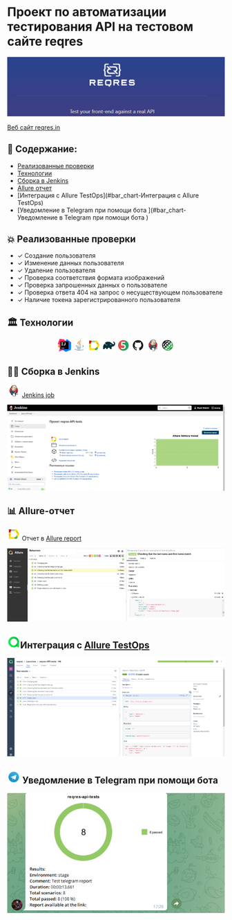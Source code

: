 # Проект по автоматизации тестирования API на тестовом сайте reqres 
<img src="images/reqres_logo.png"/>

<a target="_blank" href="https://reqres.in/">Веб сайт reqres.in</a>


## :memo: Содержание:

- [Реализованные проверки](#boom-Реализованные-проверки)
- [Технологии](#classical_building-Технологии)
- [Сборка в Jenkins](#man_cook-Jenkins-job)
- [Allure отчет](#bar_chart-Allure-отчет)
- [Интеграция с Allure TestOps](#bar_chart-Интеграция с Allure TestOps)
- [Уведомление в Telegram при помощи бота
  ](#bar_chart-Уведомление в Telegram при помощи бота
  )

## :boom: Реализованные проверки

- ✓ Создание пользователя
- ✓ Изменение данных пользователя
- ✓ Удаление пользователя
- ✓ Проверка соответствия формата изображений
- ✓ Проверка запрошенных данных о пользователе
- ✓ Проверка ответа 404 на запрос о несуществующем пользователе
- ✓ Наличие токена зарегистрированного пользователя

## :classical_building: Технологии
<p align="center">
<img width="6%" title="Idea" src="images/intellij-idea.svg">
<img width="6%" title="Java" src="images/Java.svg">
<img width="6%" title="Allure Report" src="images/allure_logo.svg">
<img width="6%" title="Gradle" src="images/Gradle.svg">
<img width="6%" title="JUnit5" src="images/Junit5.svg">
<img width="6%" title="GitHub" src="images/GitHub.svg">
<img width="6%" title="Jenkins" src="images/Jenkins.svg">
<img width="6%" title="REST Assured" src="images/Rest-Assured.svg">
</p>

## :man_cook: Сборка в Jenkins
<img src="images/Jenkins.svg" width="30" height="30"  alt="Jenkins"/></a>  <a target="_blank" href="https://jenkins.autotests.cloud/job/reqres-API-tests/">Jenkins job</a>
<p align="center">
<a href="https://jenkins.autotests.cloud/job/011-maslogirl-FinalProject-API/"><img src="images/Jenkins_job.png" alt="Jenkins"/></a>
</p>


## :bar_chart: Allure-отчет
<img src="images/allure_logo.svg" width="30" height="30"  alt="Allure"/></a> Отчет в <a target="_blank" href="https://jenkins.autotests.cloud/job/reqres-API-tests/4/allure/#">Allure report</a>
<p align="center">
<a><img src="images/allure_report.png" alt="Allure"/></a>
</p>

## <img src="images/allure_testOps_logo.svg" width="30" height="30"  alt="Allure"/></a>Интеграция с <a target="_blank" href="https://allure.autotests.cloud/launch/16339">Allure TestOps</a>

<p align="center">
<img title="Allure TestOps Dashboard" src="images/allure_testOps.png">
</p>

## <img src="images/Telegram.svg" width="30" height="30"  alt="Telegram"/></a> Уведомление в Telegram при помощи бота

<p align="center">
<img title="Allure Overview Dashboard" src="images/telegram_report.png">
</p>

